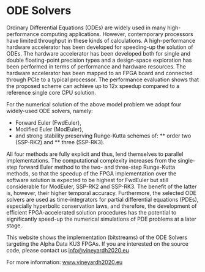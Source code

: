 # ODE Solvers

Ordinary Differential Equations (ODEs) are widely used in many high-performance computing applications. However, contemporary processors have limited throughput in these kinds of calculations. A high-performance hardware accelerator has been developed for speeding-up the solution of ODEs. The hardware accelerator has been developed both for single and double floating-point precision types and a design-space exploration has been performed in terms of performance and hardware resources. The hardware accelerator has been mapped to an FPGA board and connected through PCIe to a typical processor. The performance evaluation shows that the proposed scheme can achieve up to 12x speedup compared to a reference single core CPU solution.

For the numerical solution of the above model problem we adopt four widely-used ODE solvers, namely:
* Forward Euler (FwdEuler), 
* Modified Euler (ModEuler), 
* and strong stability preserving Runge-Kutta schemes of:
** order two (SSP-RK2) and
** three (SSP-RK3). 

All four methods are fully explicit and thus, lend themselves to parallel implementations. The computational complexity increases from the single-step forward Euler method to the two- and three-step Runge-Kutta methods, so that the speedup of the FPGA implementation over the software solution is expected to be highest for FwdEuler but still considerable for ModEuler, SSP-RK2 and SSP-RK3. The benefit of the latter is, however, their higher temporal accuracy. Furthermore, the selected ODE solvers are used as time-integrators for partial differential equations (PDEs), especially hyperbolic conservation laws, and therefore, the development of efficient FPGA-accelerated solution procedures has the potential to significantly speed-up the numerical simulations of PDE problems at a later stage.

This website shows the implementation (bitstreams) of the ODE Solvers targeting the Alpha Data KU3 FPGAs. 
If you are interested on the source code, please contact us info@vineyardh2020.eu

For more information: www.vineyardh2020.eu

